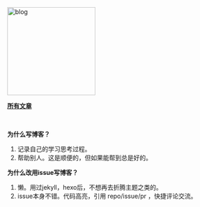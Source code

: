 <img width="202" alt="blog" src="https://cloud.githubusercontent.com/assets/8046480/14981004/d3108ee0-115e-11e6-8f35-b4320b214947.png">


**[所有文章](https://github.com/creeperyang/blog/issues)**

<br>

**为什么写博客？**

1. 记录自己的学习思考过程。
2. 帮助别人。这是顺便的，但如果能帮到总是好的。

**为什么改用issue写博客？**

1. 懒。用过jekyll，hexo后，不想再去折腾主题之类的。
2. issue本身不错。代码高亮，引用 repo/issue/pr ，快捷评论交流。

